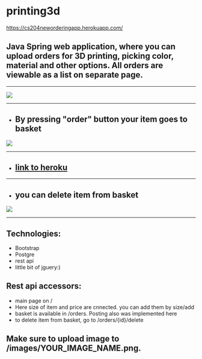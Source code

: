 # printing3d
https://cs204neworderingapp.herokuapp.com/
## Java Spring web application, where you can upload orders for 3D printing, picking color, material and other options. All orders are viewable as a list on separate page.
****
![](https://imgur.com/uPnfudk.jpg)
****
* ## By pressing "order" button your item goes to basket
![](https://imgur.com/8o4qStl.jpg)
****
* ## [link to heroku](https://cs204neworderingapp.herokuapp.com/)
****
* ## you can delete item from basket
![](https://imgur.com/Nlm5cAv.jpg)
****
## Technologies:
* Bootstrap
* Postgre
* rest api
* little bit of jguery:)
## Rest api accessors:
- main page on /
- Here size of item and price are cnnected. you can add them by size/add
- basket is available in /orders. Posting also was implemented here
- to delete item from basket, go to /orders/{id}/delete
## Make sure to upload image to /images/YOUR_IMAGE_NAME.png. 
